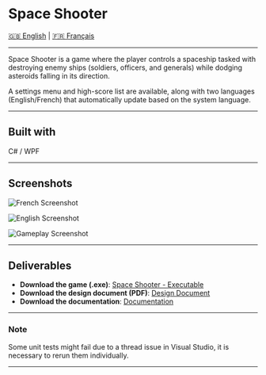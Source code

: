 # Space Shooter

[🇬🇧 English](README.md) | [🇫🇷 Français](README.fr.md)

---

Space Shooter is a game where the player controls a spaceship tasked with destroying enemy ships (soldiers, officers, and generals) while dodging asteroids falling in its direction.

A settings menu and high-score list are available, along with two languages (English/French) that automatically update based on the system language.

---

## Built with

C# / WPF

---

## Screenshots  

![French Screenshot](https://github.com/user-attachments/assets/314d090d-dadd-432b-8d51-edcc48948a4e)  

<img alt="English Screenshot" src="https://github.com/user-attachments/assets/635a02ab-9a23-48fe-8b79-fce052ded123">  

![Gameplay Screenshot](https://github.com/user-attachments/assets/589fcbb1-073c-4b0f-b5a2-cde0218ed681)  

---

## Deliverables  

- **Download the game (.exe)**: [Space Shooter - Executable](https://drive.google.com/file/d/1durst1uM2w-fIvCXn2Dfabqsz7sA8dFP/view?usp=drive_link)  
- **Download the design document (PDF)**: [Design Document](https://drive.google.com/file/d/1gkGY6Hf1sByGy98pUTT6hlYiUaHYptpF/view?usp=drive_link)  
- **Download the documentation**: [Documentation](https://drive.google.com/file/d/1y6nS0ZHz0APYOOletcB5Pa6L2GBk2TVa/view?usp=drive_link)  

---

### Note  

Some unit tests might fail due to a thread issue in Visual Studio, it is necessary to rerun them individually.

---
